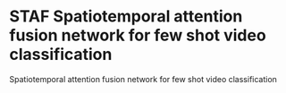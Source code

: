 # STAF Spatiotemporal attention fusion network for few shot video classification
Spatiotemporal attention fusion network for few shot video classification
